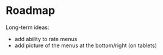 Roadmap
=======


Long-term ideas:

 * add ability to rate menus
 * add picture of the menus at the bottom/right (on tablets)
